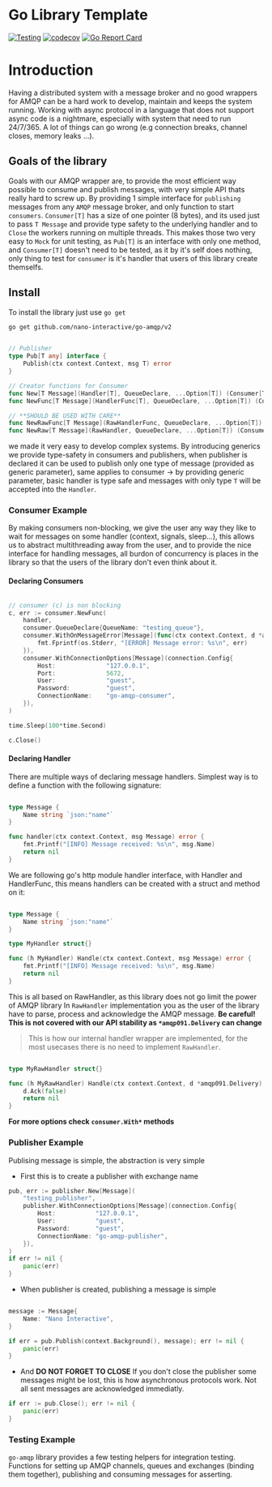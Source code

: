 # Go Library Template

[![Testing](https://github.com/nano-interactive/go-amqp/actions/workflows/test.yml/badge.svg?branch=master)](https://github.com/nano-interactive/go-amqp/actions/workflows/test.yml)
[![codecov](https://codecov.io/gh/nano-interactive/go-amqp/branch/master/graph/badge.svg?token=JQTAGQ11DS)](https://codecov.io/gh/nano-interactive/go-amqp)
[![Go Report Card](https://goreportcard.com/badge/github.com/nano-interactive/go-amqp)](https://goreportcard.com/report/github.com/nano-interactive/go-amqp)

# Introduction

Having a distributed system with a message broker and no good wrappers for AMQP can be a hard work to develop, maintain and keeps the system running.
Working with async protocol in a language that does not support async code is a nightmare, especially with system that need to run 24/7/365. A lot of things can go wrong (e.g connection breaks, channel closes, memory leaks ...).

## Goals of the library

Goals with our AMQP wrapper are, to provide the most efficient way possible to consume and publish messages, with very simple API thats really hard to screw up. By providing 1 simple interface for `publishing` messages from any `AMQP` message broker, and only function to start `consumers`. `Consumer[T]` has a size of one pointer (8 bytes), and its used just to pass `T Message` and provide type safety to the underlying handler and to `Close` the workers running on multiple threads.
This makes those two very easy to `Mock` for unit testing, as `Pub[T]` is an interface with only one method, and `Consumer[T]` doesn't need to be tested, as it by it's self does nothing, only thing to test for `consumer` is it's handler that users of this library create themselfs.

## Install

To install the library just use `go get`

```sh
go get github.com/nano-interactive/go-amqp/v2

```

```go

// Publisher
type Pub[T any] interface {
    Publish(ctx context.Context, msg T) error
}

// Creator functions for Consumer
func New[T Message](Handler[T], QueueDeclare, ...Option[T]) (Consumer[T], error)
func NewFunc[T Message](HandlerFunc[T], QueueDeclare, ...Option[T]) (Consumer[T], error)

// **SHOULD BE USED WITH CARE**
func NewRawFunc[T Message](RawHandlerFunc, QueueDeclare, ...Option[T]) (Consumer[T], error)
func NewRaw[T Message](RawHandler, QueueDeclare, ...Option[T]) (Consumer[T], error)

```

we made it very easy to develop complex systems. By introducing generics we provide type-safety in consumers and publishers, when publisher is declared it can be used to publish only one type of message (provided as generic parameter), same applies to consumer -> by providing generic parameter, basic handler is type safe and messages with only type `T` will be accepted into the `Handler`.

### Consumer Example

By making consumers non-blocking, we give the user any way they like to wait for messages on some handler (context, signals, sleep...),
this allows us to abstract multithreading away from the user, and to provide the nice interface for handling messages, all burdon of concurrency
is places in the library so that the users of the library don't even think about it.

#### Declaring Consumers

```go

// consumer (c) is non blocking
c, err := consumer.NewFunc(
    handler,
    consumer.QueueDeclare{QueueName: "testing_queue"},
    consumer.WithOnMessageError[Message](func(ctx context.Context, d *amqp091.Delivery, err error) {
        fmt.Fprintf(os.Stderr, "[ERROR] Message error: %s\n", err)
    }),
    consumer.WithConnectionOptions[Message](connection.Config{
        Host:              "127.0.0.1",
        Port:              5672,
        User:              "guest",
        Password:          "guest",
        ConnectionName:    "go-amqp-consumer",
    }),
)

time.Sleep(100*time.Second)

c.Close()

```

#### Declaring Handler

There are multiple ways of declaring message handlers. Simplest way is to define a function with the following signature:

```go

type Message {
    Name string `json:"name"`
}

func handler(ctx context.Context, msg Message) error {
	fmt.Printf("[INFO] Message received: %s\n", msg.Name)
	return nil
}
```

We are following go's http module handler interface, with Handler and HandlerFunc, this means handlers can be created with a struct and method on it:

```go

type Message {
    Name string `json:"name"`
}

type MyHandler struct{}

func (h MyHandler) Handle(ctx context.Context, msg Message) error {
	fmt.Printf("[INFO] Message received: %s\n", msg.Name)
	return nil
}

```

This is all based on RawHandler, as this library does not go limit the power of AMQP library
In `RawHandler` implementation you as the user of the library have to parse, process and acknowledge the AMQP message. **Be careful!**
**This is not covered with our API stability as `*amqp091.Delivery` can change**

> This is how our internal handler wrapper are implemented, for the most usecases there is no need to implement `RawHandler`.

```go

type MyRawHandler struct{}

func (h MyRawHandler) Handle(ctx context.Context, d *amqp091.Delivery) error {
    d.Ack(false)
    return nil
}
```

**For more options check `consumer.With*` methods**

### Publisher Example

Publising message is simple, the abstraction is very simple

- First this is to create a publisher with exchange name

```go
pub, err := publisher.New[Message](
    "testing_publisher",
    publisher.WithConnectionOptions[Message](connection.Config{
        Host:           "127.0.0.1",
        User:           "guest",
        Password:       "guest",
        ConnectionName: "go-amqp-publisher",
    }),
)
if err != nil {
    panic(err)
}

```

- When publisher is created, publishing a message is simple

```go

message := Message{
    Name: "Nano Interactive",
}

if err = pub.Publish(context.Background(), message); err != nil {
    panic(err)
}

```

- And **DO NOT FORGET TO CLOSE**
If you don't close the publisher some messages might be lost, this is how asynchronous protocols work.
Not all sent messages are acknowledged immediatly.

```go
if err := pub.Close(); err != nil {
    panic(err)
}

```


### Testing Example

`go-amqp` library provides a few testing helpers for integration testing. Functions for setting up AMQP channels, queues and exchanges (binding them together), publishing and consuming messages for asserting.